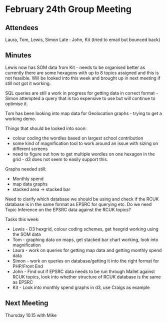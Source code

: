 # February 24th Group Meeting

## Attendees
Laura, Tom, Lewis, Simon
Late : John, Kit (tried to email but bounced back) 

## Minutes
Lewis now has SOM data from Kit - needs to be organised better as currently there are some hexagons with up to 8 topics assigned and this is not feasible. Will be looked into this week and brought up in next meeting if still not got it working.

SQL queries are still a work in progress for getting data in correct format - Simon attempted a query that is too expensive to use but will continue to optimise it.

Tom has been looking into map data for Geolocation graphs - trying to get a working demo.

Things that should be looked into soon:
* colour coding the wordles based on largest school contribution
* some kind of magnification tool to work around an issue with sizing on different screens
* need to figure out how to get multiple wordles on one hexagon in the grid - d3 does not seem to easily support this.

Graphs needed still:
* Monthly spend 
* map data graphs
* stacked area -> stacked bar

Need to clarify which database we should be using and check if the RCUK database is in the same format as EPSRC for querying etc. Do we need Topic Inference on the EPSRC data against the RCUK topics?

Tasks this week:
* Lewis - D3 hexgrid, colour coding schemes, get hexgrid working using the SOM data
* Tom - graphing data on maps, get stacked bar chart working, look into magnification 
* Laura - work on queries for getting map data and getting monthly spend data
* Simon - work on queries on database/getting it into the right format for PHP/Front End
* John - Find out if EPSRC data needs to be run through Mallet against RCUK topics, look into whether structure of RCUK database is the same as EPSRC
* Kit - Look into monthly spend graphs in d3, use Craigs as example

## Next Meeting
Thursday 10.15 with Mike

